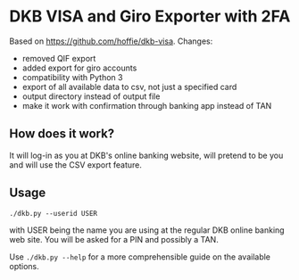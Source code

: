 # DKB VISA and Giro Exporter with 2FA

Based on https://github.com/hoffie/dkb-visa. 
Changes: 

* removed QIF export
* added export for giro accounts
* compatibility with Python 3
* export of all available data to csv, not just a specified card
* output directory instead of output file
* make it work with confirmation through banking app instead of TAN

## How does it work?

It will log-in as you at DKB's online banking website, will pretend to be
you and will use the CSV export feature.

## Usage

```shell
./dkb.py --userid USER
```

with USER being the name you are using at the regular DKB online banking web site. 
You will be asked for a PIN and possibly a TAN.

Use `./dkb.py --help` for a more comprehensible guide on the available options. 
